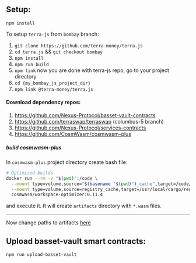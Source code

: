 ## Setup:

`npm install`

To setup `terra-js` from `bombay` branch:
1. `git clone https://github.com/terra-money/terra.js`
2. `cd terra.js` && `git checkout bombay`
3. `npm install`
4. `npm run build`
5. `npm link`
now you are done with terra-js repo, go to your project directory
6. `cd {my_bombay_js_project_dir}`
7. `npm link @terra-money/terra.js`

#### Download dependency repos:

1. https://github.com/Nexus-Protocol/basset-vault-contracts
2. https://github.com/terraswap/terraswap (columbus-5 branch)
3. https://github.com/Nexus-Protocol/services-contracts
4. https://github.com/CosmWasm/cosmwasm-plus

##### build cosmwasm-plus

In `cosmwasm-plus` project directory create bash file:
```sh
# Optimized builds
docker run --rm -v "$(pwd)":/code \
  --mount type=volume,source="$(basename "$(pwd)")_cache",target=/code/target \
  --mount type=volume,source=registry_cache,target=/usr/local/cargo/registry \
  cosmwasm/workspace-optimizer:0.11.4
```
and execute it. It will create `artifacts` directory with `*.wasm` files.

---

Now change paths to artifacts [here](src/basset_vault/definition.ts)

## Upload basset-vault smart contracts:

`npm run upload-basset-vault`
